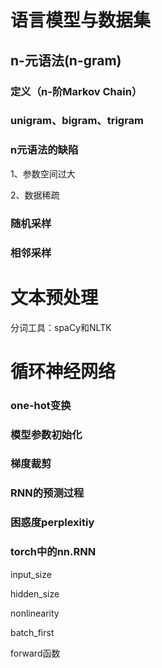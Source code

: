 # 语言模型与数据集

## n-元语法(n-gram)

### 定义（n-阶Markov Chain）



### unigram、bigram、trigram



### n元语法的缺陷

1、参数空间过大

2、数据稀疏



### 随机采样



### 相邻采样





# 文本预处理

分词工具：spaCy和NLTK



# 循环神经网络

### one-hot变换



### 模型参数初始化



### 梯度裁剪



### RNN的预测过程



### 困惑度perplexitiy



### torch中的nn.RNN

input_size

hidden_size

nonlinearity

batch_first

forward函数



